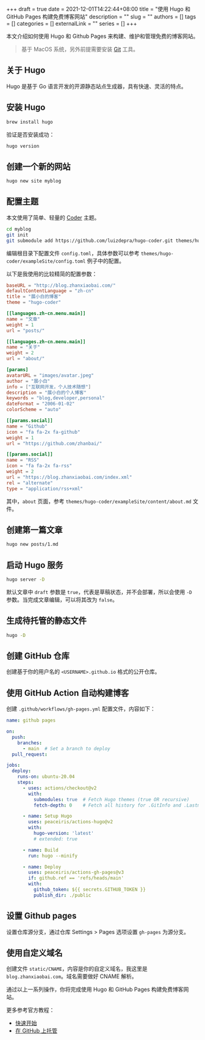 +++ 
draft = true
date = 2021-12-01T14:22:44+08:00
title = "使用 Hugo 和 GitHub Pages 构建免费博客网站"
description = ""
slug = ""
authors = []
tags = []
categories = []
externalLink = ""
series = []
+++

本文介绍如何使用 Hugo 和 Github Pages 来构建、维护和管理免费的博客网站。

> 基于 MacOS 系统，另外前提需要安装 [Git](https://git-scm.com/downloads) 工具。

## 关于 Hugo

Hugo 是基于 Go 语言开发的开源静态站点生成器，具有快速、灵活的特点。

## 安装 Hugo

```bash
brew install hugo
```

验证是否安装成功：

```bash
hugo version
```

## 创建一个新的网站

```bash
hugo new site myblog
```

## 配置主题

本文使用了简单、轻量的 [Coder](https://github.com/luizdepra/hugo-coder/) 主题。

```bash
cd myblog
git init
git submodule add https://github.com/luizdepra/hugo-coder.git themes/hugo-coder
```

编辑根目录下配置文件 `config.toml`，具体参数可以参考 `themes/hugo-coder/exampleSite/config.toml` 例子中的配置。

以下是我使用的比较精简的配置参数：

```toml
baseURL = "http://blog.zhanxiaobai.com/"
defaultContentLanguage = "zh-cn"
title = "展小白的博客"
theme = "hugo-coder"

[[languages.zh-cn.menu.main]]
name = "文章"
weight = 1
url = "posts/"

[[languages.zh-cn.menu.main]]
name = "关于"
weight = 2
url = "about/"

[params]
avatarURL = "images/avatar.jpeg"
author = "展小白"
info = ["互联网开发，个人技术随想"]
description = "展小白的个人博客"
keywords = "blog,developer,personal"
dateFormat = "2006-01-02"
colorScheme = "auto"

[[params.social]]
name = "Github"
icon = "fa fa-2x fa-github"
weight = 1
url = "https://github.com/zhanbai/"

[[params.social]]
name = "RSS"
icon = "fa fa-2x fa-rss"
weight = 2
url = "https://blog.zhanxiaobai.com/index.xml"
rel = "alternate"
type = "application/rss+xml"
```

其中，`about` 页面，参考 `themes/hugo-coder/exampleSite/content/about.md` 文件。

## 创建第一篇文章

```bash
hugo new posts/1.md
```

## 启动 Hugo 服务

```bash
hugo server -D
```

默认文章中 `draft` 参数是 `true`，代表是草稿状态，并不会部署，所以会使用 `-D` 参数。当完成文章编辑，可以将其改为 `false`。

## 生成待托管的静态文件

```bash
hugo -D
```

## 创建 GitHub 仓库

创建基于你的用户名的 `<USERNAME>.github.io` 格式的公开仓库。

## 使用 GitHub Action 自动构建博客

创建 `.github/workflows/gh-pages.yml` 配置文件，内容如下：

```yml
name: github pages

on:
  push:
    branches:
      - main  # Set a branch to deploy
  pull_request:

jobs:
  deploy:
    runs-on: ubuntu-20.04
    steps:
      - uses: actions/checkout@v2
        with:
          submodules: true  # Fetch Hugo themes (true OR recursive)
          fetch-depth: 0    # Fetch all history for .GitInfo and .Lastmod

      - name: Setup Hugo
        uses: peaceiris/actions-hugo@v2
        with:
          hugo-version: 'latest'
          # extended: true

      - name: Build
        run: hugo --minify

      - name: Deploy
        uses: peaceiris/actions-gh-pages@v3
        if: github.ref == 'refs/heads/main'
        with:
          github_token: ${{ secrets.GITHUB_TOKEN }}
          publish_dir: ./public
```

## 设置 Github pages

设置仓库源分支，通过仓库 Settings > Pages 选项设置 `gh-pages` 为源分支。

## 使用自定义域名

创建文件 `static/CNAME`，内容是你的自定义域名，我这里是 `blog.zhanxiaobai.com`。域名需要做好 CNAME 解析。

通过以上一系列操作，你将完成使用 Hugo 和 GitHub Pages 构建免费博客网站。

更多参考官方教程：

* [快速开始](https://gohugo.io/getting-started/quick-start/)
* [在 GitHub 上托管](https://gohugo.io/hosting-and-deployment/hosting-on-github/)